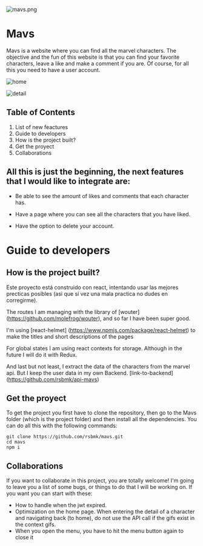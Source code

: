 ![mavs.png](https://postimg.cc/2qBXfQjs)
# Mavs

Mavs is a website where you can find all the marvel characters. The objective and the fun of this website is that you can find your favorite characters, leave a like and make a comment if you are. Of course, for all this you need to have a user account.

![home](https://postimg.cc/ct0MKYR5.png)

![detail](https://postimg.cc/5XTrX767.png)

## Table of Contents
1. List of new feactures
2. Guide to developers
3. How is the project built?
4. Get the proyect
5. Collaborations

## All this is just the beginning, the next features that I would like to integrate are:

* Be able to see the amount of likes and comments that each character has.

* Have a page where you can see all the characters that you have liked.

* Have the option to delete your account.

# Guide to developers

## How is the project built?
Este proyecto está construido con react, intentando usar las mejores precticas posibles (asi que si vez una mala practica no dudes en corregirme). 

The routes I am managing with the library of [wouter] (https://github.com/molefrog/wouter), and so far I have been super good.

I'm using [react-helmet] (https://www.npmjs.com/package/react-helmet) to make the titles and short descriptions of the pages

For global states I am using react contexts for storage. Although in the future I will do it with Redux.

And last but not least, I extract the data of the characters from the marvel api. But I keep the user data in my own Backend. [link-to-backend] (https://github.com/rsbmk/api-mavs)
## Get the proyect

To get the project you first have to clone the repository, then go to the Mavs folder (which is the project folder) and then install all the dependencies. You can do all this with the following commands:

```
git clone https://github.com/rsbmk/mavs.git
cd mavs
npm i
```
## Collaborations

If you want to collaborate in this project, you are totally welcome! I'm going to leave you a list of some bugs, or things to do that I will be working on. If you want you can start with these:

* How to handle when the jwt expired.
* Optimization on the home page. When entering the detail of a character and navigating back (to home), do not use the API call if the gifs exist in the context gifs.
* When you open the menu, you have to hit the menu button again to close it
